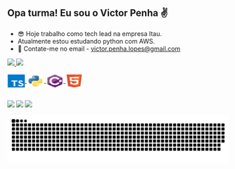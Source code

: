 ## Opa turma! Eu sou o Victor Penha  ✌
- 😎 Hoje trabalho como tech lead na empresa Itau.
- Atualmente estou estudando python com AWS.
- 📨 Contate-me no email - victor.penha.lopes@gmail.com
 <div>
  <a href="https://github.com/Victpen">
  <img height="180em" src="https://github-readme-stats.vercel.app/api?username=Victpen&show_icons=true&theme=chartreuse-dark&include_all_commits=true&count_private=true"/>
  <img height="180em" src="https://github-readme-stats.vercel.app/api/top-langs/?username=Victpen&layout=compact&langs_count=7&theme=chartreuse-dark"/>
</div>
   <div style="display: inline_block"><br>
   <img align="center" alt="Victor-Ts" height="30" width="40" src="https://raw.githubusercontent.com/devicons/devicon/master/icons/typescript/typescript-plain.svg">
   <img align="center" alt="Victor-Python" height="30" width="40" src="https://raw.githubusercontent.com/devicons/devicon/master/icons/python/python-original.svg">
   <img align="center" alt="Victor-Csharp" height="30" width="40" src="https://raw.githubusercontent.com/devicons/devicon/master/icons/csharp/csharp-original.svg">
   <img align="center" alt="Rafa-HTML" height="30" width="40" src="https://raw.githubusercontent.com/devicons/devicon/master/icons/html5/html5-original.svg">
</div>
 
  ##
 
<div> 
 
  <a href="https://www.instagram.com/victorlopespenha/" target="_blank"><img src="https://img.shields.io/badge/-Instagram-%23E4405F?style=for-the-badge&logo=instagram&logoColor=white" target="_blank"></a>
  <a href = "mailto:victor.penha.lopes@gmail.com"><img src="https://img.shields.io/badge/Gmail-D14836?style=for-the-badge&logo=gmail&logoColor=white" target="_blank"></a>
  <a href="https://www.linkedin.com/in/victor-lopes-penha-a952a812b" target="_blank"><img src="https://img.shields.io/badge/-LinkedIn-%230077B5?style=for-the-badge&logo=linkedin&logoColor=white" target="_blank"></a> 
 
  ![Snake animation](https://github.com/Victpen/Victpen/blob/output/github-contribution-grid-snake.svg)
 
</div>
